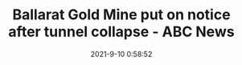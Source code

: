 ---
"title": "Ballarat Gold Mine put on notice after tunnel collapse - ABC News"
"date": "2021-9-10 0:58:52"
"feed_name": "GOOGLENEWSMINING"
"feed_website": "https://news.google.com/search?q=mining%2Bincident&hl=en-US&gl=US&ceid=US:en"
"feed_rss": "https://news.google.com/rss/search?q=mining%2Bincident&hl=en-US&gl=US&ceid=US:en"
"link": "https://www.abc.net.au/news/2021-09-10/ballarat-gold-mine-put-on-notice-after-tunnel-collapse/100450092"
"file": "_posts/2021-1-1-136b0614c7cd37727664ff42cb1bf7d50f05685c.md"
"accident": "0"
"drilling": "0"
---